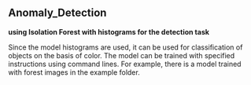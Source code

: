 ## Anomaly_Detection
**using Isolation Forest with histograms for the detection task**

Since the model histograms are used, it can be used for classification of objects on the basis of color.
The model can be trained with specified instructions using command lines.
For example, there is a model trained with forest images in the example folder.
